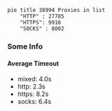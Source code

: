 
```mermaid
pie title 38994 Proxies in list
    "HTTP" : 27785
    "HTTPS": 9916
    "SOCKS" : 8002
```

### Some Info
#### Average Timeout

- mixed: 4.0s
- http: 2.3s
- https: 8.2s
- socks: 6.4s